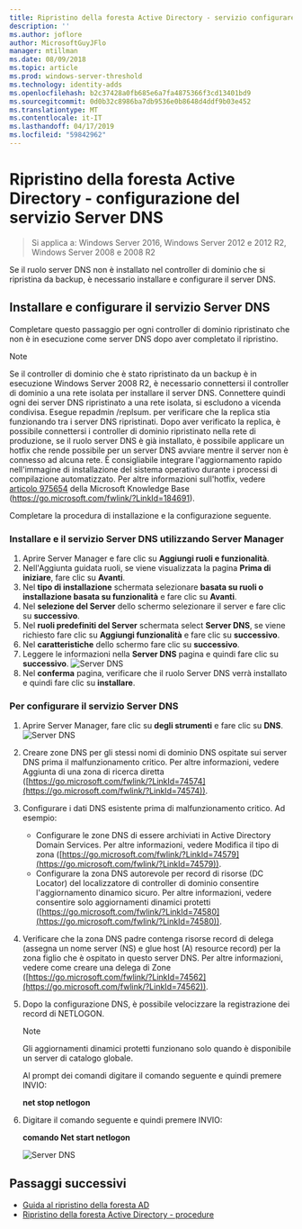```yaml
---
title: Ripristino della foresta Active Directory - servizio configurare Server DNS
description: ''
ms.author: joflore
author: MicrosoftGuyJFlo
manager: mtillman
ms.date: 08/09/2018
ms.topic: article
ms.prod: windows-server-threshold
ms.technology: identity-adds
ms.openlocfilehash: b2c37428a0fb685e6a7fa4875366f3cd13401bd9
ms.sourcegitcommit: 0d0b32c8986ba7db9536e0b8648d4ddf9b03e452
ms.translationtype: MT
ms.contentlocale: it-IT
ms.lasthandoff: 04/17/2019
ms.locfileid: "59842962"
---
```

# <a name="ad-forest-recovery---configuring-the-dns-server-service"></a>Ripristino della foresta Active Directory - configurazione del servizio Server DNS

>Si applica a: Windows Server 2016, Windows Server 2012 e 2012 R2, Windows Server 2008 e 2008 R2

Se il ruolo server DNS non è installato nel controller di dominio che si ripristina da backup, è necessario installare e configurare il server DNS. 

## <a name="install-and-configure-the-dns-server-service"></a>Installare e configurare il servizio Server DNS

Completare questo passaggio per ogni controller di dominio ripristinato che non è in esecuzione come server DNS dopo aver completato il ripristino. 

> [!NOTE]
> Se il controller di dominio che è stato ripristinato da un backup è in esecuzione Windows Server 2008 R2, è necessario connettersi il controller di dominio a una rete isolata per installare il server DNS. Connettere quindi ogni dei server DNS ripristinato a una rete isolata, si escludono a vicenda condivisa. Esegue repadmin /replsum. per verificare che la replica stia funzionando tra i server DNS ripristinati. Dopo aver verificato la replica, è possibile connettersi i controller di dominio ripristinato nella rete di produzione, se il ruolo server DNS è già installato, è possibile applicare un hotfix che rende possibile per un server DNS avviare mentre il server non è connesso ad alcuna rete. È consigliabile integrare l'aggiornamento rapido nell'immagine di installazione del sistema operativo durante i processi di compilazione automatizzato. Per altre informazioni sull'hotfix, vedere [articolo 975654](https://go.microsoft.com/fwlink/?LinkId=184691) della Microsoft Knowledge Base (https://go.microsoft.com/fwlink/?LinkId=184691). 

Completare la procedura di installazione e la configurazione seguente.

### <a name="to-install-and-the-dns-server-service-using-server-manager"></a>Installare e il servizio Server DNS utilizzando Server Manager  

1. Aprire Server Manager e fare clic su **Aggiungi ruoli e funzionalità**. 
2. Nell'Aggiunta guidata ruoli, se viene visualizzata la pagina **Prima di iniziare**, fare clic su **Avanti**. 
3. Nel **tipo di installazione** schermata selezionare **basata su ruoli o installazione basata su funzionalità** e fare clic su **Avanti**.
4. Nel **selezione del Server** dello schermo selezionare il server e fare clic su **successivo**.
5. Nel **ruoli predefiniti del Server** schermata select **Server DNS**, se viene richiesto fare clic su **Aggiungi funzionalità** e fare clic su **successivo**.
6. Nel **caratteristiche** dello schermo fare clic su **successivo**.
7. Leggere le informazioni nella **Server DNS** pagina e quindi fare clic su **successivo**.
   ![Server DNS](media/AD-Forest-Recovery-Configure-DNS/dns1.png)  
8. Nel **conferma** pagina, verificare che il ruolo Server DNS verrà installato e quindi fare clic su **installare**. 

### <a name="to-configure-the-dns-server-service"></a>Per configurare il servizio Server DNS

1. Aprire Server Manager, fare clic su **degli strumenti** e fare clic su **DNS**.
   ![Server DNS](media/AD-Forest-Recovery-Configure-DNS/dns2.png)
2. Creare zone DNS per gli stessi nomi di dominio DNS ospitate sui server DNS prima il malfunzionamento critico. Per altre informazioni, vedere Aggiunta di una zona di ricerca diretta ([https://go.microsoft.com/fwlink/?LinkId=74574](https://go.microsoft.com/fwlink/?LinkId=74574)).
3. Configurare i dati DNS esistente prima di malfunzionamento critico. Ad esempio:  

   - Configurare le zone DNS di essere archiviati in Active Directory Domain Services. Per altre informazioni, vedere Modifica il tipo di zona ([https://go.microsoft.com/fwlink/?LinkId=74579](https://go.microsoft.com/fwlink/?LinkId=74579)).
   - Configurare la zona DNS autorevole per record di risorse (DC Locator) del localizzatore di controller di dominio consentire l'aggiornamento dinamico sicuro. Per altre informazioni, vedere consentire solo aggiornamenti dinamici protetti ([https://go.microsoft.com/fwlink/?LinkId=74580](https://go.microsoft.com/fwlink/?LinkId=74580)).

4. Verificare che la zona DNS padre contenga risorse record di delega (assegna un nome server (NS) e glue host (A) resource record) per la zona figlio che è ospitato in questo server DNS. Per altre informazioni, vedere come creare una delega di Zone ([https://go.microsoft.com/fwlink/?LinkId=74562](https://go.microsoft.com/fwlink/?LinkId=74562)).
5. Dopo la configurazione DNS, è possibile velocizzare la registrazione dei record di NETLOGON.

   > [!NOTE]
   > Gli aggiornamenti dinamici protetti funzionano solo quando è disponibile un server di catalogo globale. 

   Al prompt dei comandi digitare il comando seguente e quindi premere INVIO:  

   **net stop netlogon**  

6. Digitare il comando seguente e quindi premere INVIO:  

   **comando Net start netlogon**  

   ![Server DNS](media/AD-Forest-Recovery-Configure-DNS/dns3.png)  

## <a name="next-steps"></a>Passaggi successivi

- [Guida al ripristino della foresta AD](AD-Forest-Recovery-Guide.md)
- [Ripristino della foresta Active Directory - procedure](AD-Forest-Recovery-Procedures.md)
